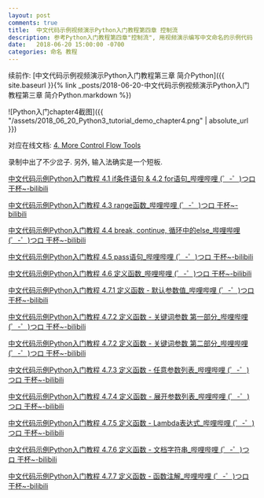 ```yaml
---
layout: post
comments: true
title:  中文代码示例视频演示Python入门教程第四章 控制流
description: 参考Python入门教程第四章"控制流", 用视频演示编写中文命名的示例代码 Demonstrating writing sample codes using Chinese naming based on chapter 4 of Python official tutorial by videos.
date:   2018-06-20 15:00:00 -0700
categories: 命名 教程
---
```


续前作: [中文代码示例视频演示Python入门教程第三章 简介Python]({{ site.baseurl }}{% link _posts/2018-06-20-中文代码示例视频演示Python入门教程第三章 简介Python.markdown %})

![Python入门chapter4截图]({{ "/assets/2018_06_20_Python3_tutorial_demo_chapter4.png" | absolute_url }})

对应在线文档: [4. More Control Flow Tools](https://nobodxbodon.github.io/py36zh/tutorial/controlflow.html)

录制中出了不少岔子. 另外, 输入法确实是一个短板.

[中文代码示例Python入门教程 4.1 if条件语句 & 4.2 for语句_哔哩哔哩 (゜-゜)つロ 干杯~-bilibili​](https://www.bilibili.com/video/av25104003/)

[中文代码示例Python入门教程 4.3 range函数_哔哩哔哩 (゜-゜)つロ 干杯~-bilibili​](https://www.bilibili.com/video/av25105631/)

[中文代码示例Python入门教程 4.4 break, continue, 循环中的else_哔哩哔哩 (゜-゜)つロ 干杯~-bilibili​](https://www.bilibili.com/video/av25107598/)

[中文代码示例Python入门教程 4.5 pass语句_哔哩哔哩 (゜-゜)つロ 干杯~-bilibili​](https://www.bilibili.com/video/av25108269/)

[中文代码示例Python入门教程 4.6 定义函数_哔哩哔哩 (゜-゜)つロ 干杯~-bilibili​](https://www.bilibili.com/video/av25108790/)

[中文代码示例Python入门教程 4.7.1 定义函数 - 默认参数值_哔哩哔哩 (゜-゜)つロ 干杯~-bilibili​](https://www.bilibili.com/video/av25116844/)

[中文代码示例Python入门教程 4.7.2 定义函数 - 关键词参数 第一部分_哔哩哔哩 (゜-゜)つロ 干杯~-bilibili​](https://www.bilibili.com/video/av25179680/)

[中文代码示例Python入门教程 4.7.2 定义函数 - 关键词参数 第二部分_哔哩哔哩 (゜-゜)つロ 干杯~-bilibili​](https://www.bilibili.com/video/av25226395/)

[中文代码示例Python入门教程 4.7.3 定义函数 - 任意参数列表_哔哩哔哩 (゜-゜)つロ 干杯~-bilibili​](https://www.bilibili.com/video/av25253896/)

[中文代码示例Python入门教程 4.7.4 定义函数 - 展开参数列表_哔哩哔哩 (゜-゜)つロ 干杯~-bilibili​](https://www.bilibili.com/video/av25254525/)

[中文代码示例Python入门教程 4.7.5 定义函数 - Lambda表达式_哔哩哔哩 (゜-゜)つロ 干杯~-bilibili​](https://www.bilibili.com/video/av25255163/)

[中文代码示例Python入门教程 4.7.6 定义函数 - 文档字符串_哔哩哔哩 (゜-゜)つロ 干杯~-bilibili​](https://www.bilibili.com/video/av25255734/)

[中文代码示例Python入门教程 4.7.7 定义函数 - 函数注解_哔哩哔哩 (゜-゜)つロ 干杯~-bilibili​](https://www.bilibili.com/video/av25255789/)


